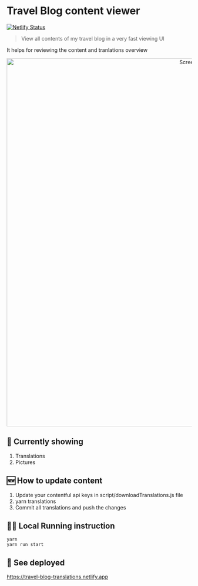 # Travel Blog content viewer

[![Netlify Status](https://api.netlify.com/api/v1/badges/475d5800-8d51-4327-a1d6-b834d3ff8a65/deploy-status)](https://app.netlify.com/sites/travel-blog-translations/deploys)

> View all contents of my travel blog in a very fast viewing UI

It helps for reviewing the content and tranlations overview

<p align="center">
  <img height="auto" width="1000px" alt="Screenshot" src="https://cdn.jsdelivr.net/gh/ayonious/translations-viewer@master/documentation/screenshot.2.png">
</p>

## 🔬 Currently showing

1. Translations
2. Pictures

## 🆕 How to update content

1. Update your contentful api keys in script/downloadTranslations.js file
2. yarn translations
3. Commit all translations and push the changes

## 🏃‍♂️ Local Running instruction

```
yarn
yarn run start
```

## 🚀 See deployed

https://travel-blog-translations.netlify.app
